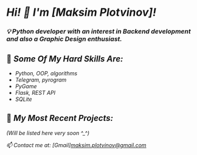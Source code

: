 # *Hi! 👋 I'm [Maksim Plotvinov]!*

### *💡 Python developer with an interest in Backend development and also a Graphic Design enthusiast.*

## 🔧 *Some Of My Hard Skills Are:*

- *Python, OOP, algorithms*
- *Telegram, pyrogram*
- *PyGame*
- *Flask, REST API*
- *SQLite*

## 📌 *My Most Recent Projects:*

*(Will be listed here very soon ^_^)*

*📫 Contact me at: [Gmail]maksim.plotvinov@gmail.com*
